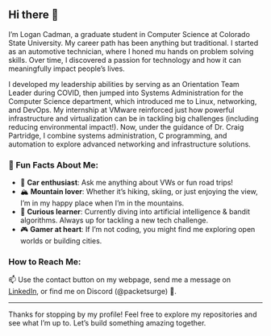 ## Hi there 👋

I’m Logan Cadman, a graduate student in Computer Science at Colorado State University. My career path has been anything but traditional. I started as an automotive technician, where I honed mu hands on problem solving skills. Over time, I discovered a passion for technology and how it can meaningfully impact people’s lives.

I developed my leadership abilities by serving as an Orientation Team Leader during COVID, then jumped into Systems Administration for the Computer Science department, which introduced me to Linux, networking, and DevOps. My internship at VMware reinforced just how powerful infrastructure and virtualization can be in tackling big challenges (including reducing environmental impact!). Now, under the guidance of Dr. Craig Partridge, I combine systems administration, C programming, and automation to explore advanced networking and infrastructure solutions.

### 🌟 Fun Facts About Me:
- 🚗 **Car enthusiast**: Ask me anything about VWs or fun road trips!
- 🏔️ **Mountain lover**: Whether it’s hiking, skiing, or just enjoying the view, I’m in my happy place when I’m in the mountains.
- 🧠 **Curious learner**: Currently diving into artificial intelligence & bandit algorithms. Always up for tackling a new tech challenge.
- 🎮 **Gamer at heart**: If I’m not coding, you might find me exploring open worlds or building cities.

### How to Reach Me:
📫 Use the contact button on my webpage, send me a message on [LinkedIn](https://www.linkedin.com/in/lcadman/), or find me on Discord (@packetsurge) 🎉.

---

Thanks for stopping by my profile! Feel free to explore my repositories and see what I’m up to. Let’s build something amazing together.
